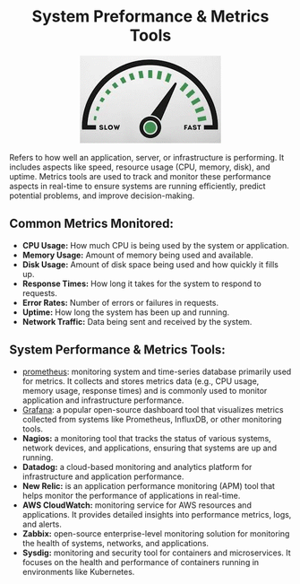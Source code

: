 <div align="center">

# **System Preformance & Metrics Tools**

![System Preformance & Metrics Tools](../pic/metric.gif)
</div>

Refers to how well an application, server, or infrastructure is performing. It includes aspects like speed, resource usage (CPU, memory, disk), and uptime. Metrics tools are used to track and monitor these performance aspects in real-time to ensure systems are running efficiently, predict potential problems, and improve decision-making.

## Common Metrics Monitored:

  * __CPU Usage:__ How much CPU is being used by the system or application.
  * __Memory Usage:__ Amount of memory being used and available.
  * __Disk Usage:__ Amount of disk space being used and how quickly it fills up.
  * __Response Times:__ How long it takes for the system to respond to requests.
  * __Error Rates:__ Number of errors or failures in requests.
  * __Uptime:__ How long the system has been up and running.
  * __Network Traffic:__ Data being sent and received by the system.

## System Performance & Metrics Tools:

  * [prometheus](/kubernetes/files/prometheus.md): monitoring system and time-series database primarily used for metrics. It collects and stores metrics data (e.g., CPU usage, memory usage, response times) and is commonly used to monitor application and infrastructure performance.
  * [Grafana](/kubernetes/files/prometheus.md): a popular open-source dashboard tool that visualizes metrics collected from systems like Prometheus, InfluxDB, or other monitoring tools.
  * __Nagios:__ a monitoring tool that tracks the status of various systems, network devices, and applications, ensuring that systems are up and running.
  * __Datadog:__ a cloud-based monitoring and analytics platform for infrastructure and application performance.
  * __New Relic:__ is an application performance monitoring (APM) tool that helps monitor the performance of applications in real-time.
  * __AWS CloudWatch:__ monitoring service for AWS resources and applications. It provides detailed insights into performance metrics, logs, and alerts.
  * __Zabbix:__ open-source enterprise-level monitoring solution for monitoring the health of systems, networks, and applications.
  * __Sysdig:__ monitoring and security tool for containers and microservices. It focuses on the health and performance of containers running in environments like Kubernetes.

